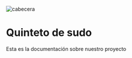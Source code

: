 ![cabecera](./images/cabecera.gif)

# Quinteto de sudo

Esta es la documentación sobre nuestro proyecto

